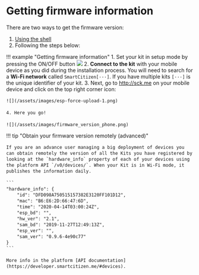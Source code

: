 # Getting firmware information

There are two ways to get the firmware version:

1. [Using the shell](https://docs.smartcitizen.me/guides/getting-started/using-the-shell/)
2. Following the steps below:

!!! example "Getting firmware information"
    1. Set your kit in setup mode by pressing the ON/OFF button
    ![](https://live.staticflickr.com/65535/48439505516_d210ce2c8a_h.jpg)
    2. **Connect to the kit** with your mobile device as you did during the installation process. You will need to search for a **Wi-Fi network** called `SmartCitizen[···]`. If you have multiple kits `[···]` is the unique identifier of your kit.
    3. Next, go to http://sck.me on your mobile device and click on the top right corner icon:

	![](/assets/images/esp-force-upload-1.png)

    4. Here you go!

    ![](/assets/images/firmware_version_phone.png)

!!! tip "Obtain your firmware version remotely (advanced)"

	If you are an advance user managing a big deployment of devices you can obtain remotely the version of all the Kits you have registered by looking at the `hardware_info` property of each of your devices using the platform API `/v0/devices/`. When your Kit is in Wi-Fi mode, it publishes the information daily.

	```
	"hardware_info": {
		"id": "DFD098A750515157382E3120FF101D12",
		"mac": "B6:E6:2D:66:47:6D",
		"time": "2020-04-14T03:00:24Z",
		"esp_bd": "",
		"hw_ver": "2.1",
		"sam_bd": "2019-11-27T12:49:13Z",
		"esp_ver": "",
		"sam_ver": "0.9.6-4e90c77"
	}
	```

	More info in the platform [API documentation](https://developer.smartcitizen.me/#devices).